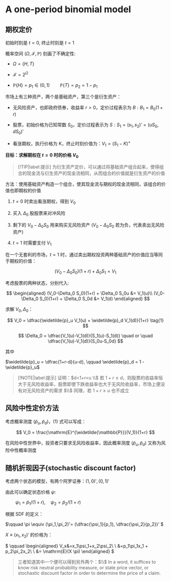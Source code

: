 # A one-period binomial model

## 期权定价

初始时刻是 $t=0$, 终止时刻是 $t=1$

概率空间 $\left(\Omega,\mathcal{F},\mathbb{P}\right)$ 刻画了不确定性:

* $\Omega = \{H,T\}$

* $\mathcal{F} = 2^{\Omega}$

* $\mathbb{P}\{H\} = p_1 \in (0,1) \qquad \mathbb{P}\{T\} = p_2 = 1 -p_1$

市场上有三种资产，两个是基础资产，第三个是衍生资产：

* 无风险资产，也即政府债券，收益率 $r > 0$，定价过程表示为 $B: B_1 = B_0(1+r)$

* 股票，初始价格为已知常数 $S_0$，定价过程表示为 $S: S_1 = (s_1,s_2)' = (uS_0,dS_0)'$

* 看涨期权，执行价格为 K，终止时刻价值为：$V_1 = (S_1-K)^{+}$

**目标：求解期权在 $t=0$ 时的价格 $V_0$**

>[!TIP|label:提示]
>为衍生资产定价，可以通过将基础资产组合起来，使得组合的现金流与衍生资产的现金流相同，从而组合的价值就是衍生资产的价值

方法：使用基础资产构造一个组合，使其现金流与期权的现金流相同，该组合的价值也即期权的价值

1. $t=0$ 时卖出看涨期权，得到 $V_0$

2. 买入 $\Delta_0$ 股股票来对冲风险

3. 剩下的 $V_0-\Delta_0 S_0$ 用来购买无风险资产 ($V_0-\Delta_0 S_0$ 若为负，代表卖出无风险资产)

4. $t=1$ 时需要支付 $V_1$

在一个无套利的市场，$t=1$ 时，通过卖出期权投资两种基础资产的价值应当等同于期权的价值：

$$
(V_0-\Delta_0 S_0)(1+r) + \Delta_0 S_1 = V_1
$$

考虑股票的两种状态，分别代入:

$$
\begin{aligned}
    (V_0-\Delta_0 S_0)(1+r) + \Delta_0 S_0u &= V_1(u)\\
    (V_0-\Delta_0 S_0)(1+r) + \Delta_0 S_0d &= V_1(d)
\end{aligned}
$$

求解 $V_0,\Delta_0$：

$$
V_0 = \dfrac{\widetilde{p}_u V_1(u) + \widetilde{p}_d V_1(d)}{1+r} \tag{1}
$$

$$
\Delta_0 = \dfrac{V_1(u)-V_1(d)}{S_1(u)-S_1(d)} \quad or \quad \dfrac{V_1(u)-V_1(d)}{S_0u-S_0d}
$$

其中

$\widetilde{p}_u = \dfrac{1+r-d}{u-d}, \qquad \widetilde{p}_d = 1 - \widetilde{p}_u$

>[!NOTE|label:提示]
>证明：$d<1+r<u \\$
>若 $1+r \leq d$，则股票的收益率恒大于无风险收益率，股票即使下跌收益率也大于无风险收益率，市场上便没有对无风险资产的需求 $\\$ 同理，若 $1+r \geq u$ 也不成立

## 风险中性定价方法

考虑概率测度 $(\widetilde{p}_u, \widetilde{p}_d)$，(1) 式可以写成：

$$
V_0 = \frac{\mathrm{E}^{\widetilde{\mathbb{P}}}(V_1)}{1+r}
$$

在风险中性世界中，投资者只要求无风险收益率，因此概率测度 $(\widetilde{p}_u, \widetilde{p}_d)$ 又称为风险中性概率测度

## 随机折现因子(stochastic discount factor)

考虑两个状态的模型，有两个阿罗证券：$(1,0)',(0,1)'$

由此可以确定状态价格 $\psi:$

$\qquad \psi_1=\widetilde{p}_1/(1+r),\quad \psi_2=\widetilde{p}_2/(1+r)$

根据 SDF 的定义：

$\qquad \pi \equiv (\pi_1,\pi_2)'= (\dfrac{\psi_1}{p_1}, \dfrac{\psi_2}{p_2})' $

$X\equiv(x_1,x_2)'$ 的价格为：

$
\qquad
\begin{aligned}
V_x&=x_1\psi_1+x_2\psi_2\\
\\
&=p_1\pi_1x_1 + p_2\pi_2x_2\\
\\
&= \mathrm{E}(X \pi)
\end{aligned}
$

>三者知道其中一个便可以得到另外两个：$\\$
>In a word, it suffices to know risk neutral probability measure, or state price vector, or stochastic discount factor in order to determine the price of a claim.
